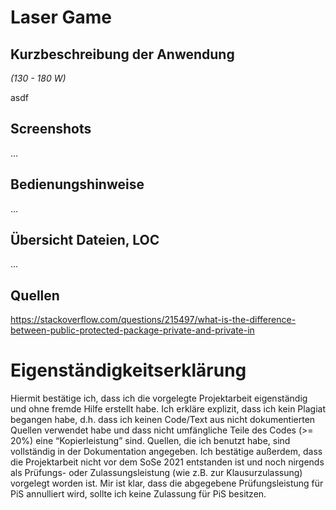 # Laser Game

## Kurzbeschreibung der Anwendung

*(130 - 180 W)*

asdf

## Screenshots

...

## Bedienungshinweise

...

## Übersicht Dateien, LOC

...

## Quellen

https://stackoverflow.com/questions/215497/what-is-the-difference-between-public-protected-package-private-and-private-in

# Eigenständigkeitserklärung

Hiermit bestätige ich, dass ich die vorgelegte Projektarbeit eigenständig und ohne fremde Hilfe erstellt habe. Ich
erkläre explizit, dass ich kein Plagiat begangen habe, d.h. dass ich keinen Code/Text aus nicht dokumentierten Quellen
verwendet habe und dass nicht umfängliche Teile des Codes (>= 20%) eine “Kopierleistung” sind. Quellen, die ich benutzt
habe, sind vollständig in der Dokumentation angegeben. Ich bestätige außerdem, dass die Projektarbeit nicht vor dem SoSe
2021 entstanden ist und noch nirgends als Prüfungs- oder Zulassungsleistung (wie z.B. zur Klausurzulassung) vorgelegt
worden ist. Mir ist klar, dass die abgegebene Prüfungsleistung für PiS annulliert wird, sollte ich keine Zulassung für
PiS besitzen.